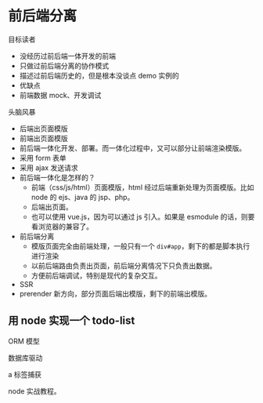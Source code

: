 # 前后端分离

目标读者
- 没经历过前后端一体开发的前端
- 只做过前后端分离的协作模式
- 描述过前后端历史的，但是根本没谈点 demo 实例的
- 优缺点
- 前端数据 mock、开发调试

头脑风暴

- 后端出页面模版
- 前端出页面模版
- 前后端一体化开发、部署。而一体化过程中，又可以部分让前端渲染模版。
- 采用 form 表单
- 采用 ajax 发送请求
- 前后端一体化是怎样的？
  - 前端（css/js/html）页面模版，html 经过后端重新处理为页面模版。比如 node 的 ejs、java 的 jsp、php。
  - 后端出页面。
  - 也可以使用 vue.js，因为可以通过 js 引入。如果是 esmodule 的话，则要看浏览器的兼容了。
- 前后端分离
  - 模版页面完全由前端处理，一般只有一个 `div#app`，剩下的都是脚本执行进行渲染
  - 以前后端路由负责出页面，前后端分离情况下只负责出数据。
  - 方便前后端调试，特别是现代的复杂交互。
- SSR
- prerender 新方向，部分页面后端出模版，剩下的前端出模版。

## 用 node 实现一个 todo-list

ORM 模型

数据库驱动

a 标签捕获

node 实战教程。